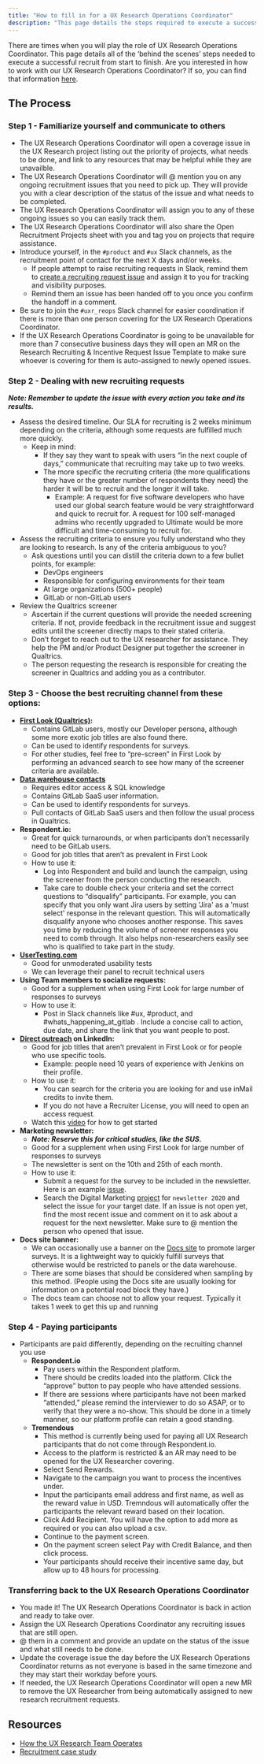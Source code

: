 ```yaml
---
title: "How to fill in for a UX Research Operations Coordinator"
description: "This page details the steps required to execute a successful recruit from start to finish"
---
```


There are times when you will play the role of UX Research Operations Coordinator. This page details all of the ‘behind the scenes’ steps needed to execute a successful recruit from start to finish. Are you interested in how to work with our UX Research Operations Coordinator? If so, you can find that information [here](https://www.google.com/url?q=https://about.gitlab.com/handbook/product/ux/ux-research/recruiting-participants/&sa=D&ust=1602108272868000&usg=AFQjCNE8hrspN3s2Uy2MuNSmZvxoAuuvQg).

## The Process

### Step 1 - Familiarize yourself and communicate to others

- The UX Research Operations Coordinator will open a coverage issue in the UX Research project listing out the priority of projects, what needs to be done, and link to any resources that may be helpful while they are unavailble.
- The UX Research Operations Coordinator will @ mention you on any ongoing recruitment issues that you need to pick up. They will provide you with a clear description of the status of the issue and what needs to be completed.
- The UX Research Operations Coordinator will assign you to any of these ongoing issues so you can easily track them.
- The UX Research Operations Coordinator will also share the Open Recruitment Projects sheet with you and tag you on projects that require assistance.
- Introduce yourself, in the `#product` and `#ux` Slack channels, as the recruitment point of contact for the next X days and/or weeks.
   - If people attempt to raise recruiting requests in Slack, remind them to [create a recruiting request issue](https://www.google.com/url?q=https://about.gitlab.com/handbook/product/ux/ux-research/recruiting-participants/%23open-a-recruitment-request&sa=D&ust=1602108272869000&usg=AFQjCNGYiPHfLjC7psYeSDafJvXBzFRADQ) and assign it to you for tracking and visibility purposes.
   - Remind them an issue has been handed off to you once you confirm the handoff in a comment.
- Be sure to join the `#uxr_reops` Slack channel for easier coordination if there is more than one person covering for the UX Research Operations Coordinator.
- If the UX Research Operations Coordinator is going to be unavailable for more than 7 consecutive business days they will open an MR on the Research Recruiting & Incentive Request Issue Template to make sure whoever is covering for them is auto-assigned to newly opened issues.

### Step 2 - Dealing with new recruiting requests

***Note: Remember to update the issue with every action you take and its results.***

- Assess the desired timeline. Our SLA for recruiting is 2 weeks minimum depending on the criteria, although some requests are fulfilled much more quickly.
   - Keep in mind:
     - If they say they want to speak with users “in the next couple of days,” communicate that recruiting may take up to two weeks.
     - The more specific the recruiting criteria (the more qualifications they have or the greater number of respondents they need) the harder it will be to recruit and the longer it will take.
       - Example: A request for five software developers who have used our global search feature would be very straightforward and quick to recruit for. A request for 100 self-managed admins who recently upgraded to Ultimate would be more difficult and time-consuming to recruit for.
- Assess the recruiting criteria to ensure you fully understand who they are looking to research. Is any of the criteria ambiguous to you?
    - Ask questions until you can distill the criteria down to a few bullet points, for example:
      - DevOps engineers
      - Responsible for configuring environments for their team
      - At large organizations (500+ people)
      - GitLab or non-GitLab users
- Review the Qualtrics screener
   - Ascertain if the current questions will provide the needed screening criteria. If not, provide feedback in the recruitment issue and suggest edits until the screener directly maps to their stated criteria.
   - Don’t forget to reach out to the UX researcher for assistance. They help the PM and/or Product Designer put together the screener in Qualtrics.
   - The person requesting the research is responsible for creating the screener in Qualtrics and adding you as a contributor.

### Step 3 - Choose the best recruiting channel from these options:

- **[First Look (Qualtrics)](/handbook/product/ux/qualtrics/#distributing-a-survey-to-gitlab-first-look):**
   - Contains GitLab users, mostly our Developer persona, although some more exotic job titles are also found there.
   - Can be used to identify respondents for surveys.
   - For other studies, feel free to “pre-screen” in First Look by performing an advanced search to see how many of the screener criteria are available.
- **[Data warehouse contacts](/handbook/product/ux/ux-research/recruiting-participants/#finding-gitlabcom-users-in-the-data-warehouse)**
   - Requires editor access & SQL knowledge
   - Contains GitLab SaaS user information.
   - Can be used to identify respondents for surveys.
   - Pull contacts of GitLab SaaS users and then follow the usual process in Qualtrics.
- **Respondent.io:**
  - Great for quick turnarounds, or when participants don’t necessarily need to be GitLab users.
  - Good for job titles that aren’t as prevalent in First Look
  - How to use it:
    - Log into Respondent and build and launch the campaign, using the screener from the person conducting the research.
    - Take care to double check your criteria and set the correct questions to “disqualify” participants. For example, you can specify that you only want Jira users by setting 'Jira' as a 'must select' response in the relevant question. This will automatically disqualify anyone who chooses another response. This saves you time by reducing the volume of screener responses you need to comb through. It also helps non-researchers easily see who is qualified to take part in the study.
- **[UserTesting.com](/handbook/product/ux/ux-research/unmoderated-testing/)**
   - Good for unmoderated usability tests
   - We can leverage their panel to recruit technical users
- **Using Team members to socialize requests:**
   - Good for a supplement when using First Look for large number of responses to surveys
   - How to use it:
     - Post in Slack channels like #ux, #product, and #whats_happening_at_gitlab . Include a concise call to action, due date, and share the link that you want people to post.
- **[Direct outreach](https://www.youtube.com/watch?v=rc2IX1e2sQ8&feature=youtu.be) on LinkedIn:**
   - Good for job titles that aren’t prevalent in First Look or for people who use specific tools.
      - Example: people need 10 years of experience with Jenkins on their profile.
   - How to use it:
      - You can search for the criteria you are looking for and use inMail credits to invite them.
      - If you do not have a Recruiter License, you will need to open an access request.
   - Watch this [video](https://youtu.be/rc2IX1e2sQ8) for how to get started
- **Marketing newsletter:**
   - ***Note: Reserve this for critical studies, like the SUS.***
   - Good for a supplement when using First Look for large number of responses to surveys
   - The newsletter is sent on the 10th and 25th of each month.
   - How to use it:
     - Submit a request for the survey to be included in the newsletter. Here is an example [issue](https://gitlab.com/gitlab-com/marketing/digital-marketing-programs/-/issues/4087).
     - Search the Digital Marketing [project](https://gitlab.com/gitlab-com/marketing/digital-marketing-programs/-/issues) for `newsletter 2020` and select the issue for your target date. If an issue is not open yet, find the most recent issue and comment on it to ask about a request for the next newsletter. Make sure to @ mention the person who opened that issue.
- **Docs site banner:**
   - We can occasionally use a banner on the [Docs site](https://docs.gitlab.com/) to promote larger surveys. It is a lightweight way to quickly fulfill surveys that otherwise would be restricted to panels or the data warehouse.
   - There are some biases that should be considered when sampling by this method. (People using the Docs site are usually looking for information on a potential road block they have.)
   - The docs team can choose not to allow your request. Typically it takes 1 week to get this up and running

### Step 4 - Paying participants

- Participants are paid differently, depending on the recruiting channel you use
   - **Respondent.io**
     - Pay users within the Respondent platform.
     - There should be credits loaded into the platform. Click the “approve” button to pay people who have attended sessions.
     - If there are sessions where participants have not been marked “attended,” please remind the interviewer to do so ASAP, or to verify that they were a no-show. This should be done in a timely manner, so our platform profile can retain a good standing.
   - **Tremendous**
     - This method is currently being used for paying all UX Research participants that do not come through Respondent.io.
     - Access to the platform is restricted & an AR may need to be opened for the UX Researcher covering.
     - Select Send Rewards.
     - Navigate to the campaign you want to process the incentives under.
     - Input the participants email address and first name, as well as the reward value in USD. Tremndous will automatically offer the participants the relevant reward based on their location.
     - Click Add Recipient. You will have the option to add more as required or you can also upload a csv.
     - Continue to the payment screen.
     - On the payment screen select Pay with Credit Balance, and then click process.
     - Your participants should receive their incentive same day, but allow up to 48 hours for processing.

### Transferring back to the UX Research Operations Coordinator

- You made it! The UX Research Operations Coordinator is back in action and ready to take over.
- Assign the UX Research Operations Coordinator any recruiting issues that are still open.
- @ them in a comment and provide an update on the status of the issue and what still needs to be done.
- Update the coverage issue the day before the UX Research Operations Coordinator returns as not everyone is based in the same timezone and they may start their workday before yours.
- If needed, the UX Research Operations Coordinator will open a new MR to remove the UX Researcher from being automatically assigned to new research recruitment requests.

## Resources

- [How the UX Research Team Operates](/handbook/product/ux/ux-research/how-uxr-team-operates/)
- [Recruitment case study](/handbook/product/ux/ux-research/recruiting-participants/#recruitment-case-study)
